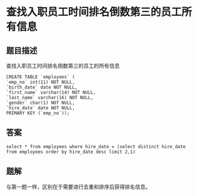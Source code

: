 <!--
 * @Author: your name
 * @Date: 2020-09-21 17:24:24
 * @LastEditTime: 2020-09-25 10:12:24
 * @LastEditors: your name
 * @Description: In User Settings Edit
 * @FilePath: \database-sql-combat\2.查找入职员工时间排名倒数第三的员工所有信息.md
-->
# 查找入职员工时间排名倒数第三的员工所有信息

## 题目描述

查找入职员工时间排名倒数第三的员工的所有信息

```mysql
CREATE TABLE `employees` (
`emp_no` int(11) NOT NULL,
`birth_date` date NOT NULL,
`first_name` varchar(14) NOT NULL,
`last_name` varchar(16) NOT NULL,
`gender` char(1) NOT NULL,
`hire_date` date NOT NULL,
PRIMARY KEY (`emp_no`));
```

## 答案

```mysql
select * from employees where hire_date = (select distinct hire_date from employees order by hire_date desc limit 2,1)
```

## 题解

与第一题一样，区别在于需要进行去重和排序后获得排名信息。 